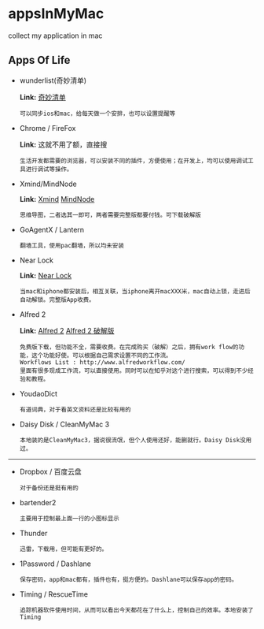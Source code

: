 # appsInMyMac
collect my application in mac

## Apps Of Life
* wunderlist(奇妙清单)
	
	**Link:** [奇妙清单](https://www.wunderlist.com/zh/ "下载链接")

	````
	可以同步ios和mac，给每天做一个安排，也可以设置提醒等
	````

* Chrome / FireFox

	**Link:** 这就不用了额，直接搜
	
	````
	生活开发都需要的浏览器，可以安装不同的插件，方便使用；在开发上，均可以使用调试工具进行调试等操作。
	````

* Xmind/MindNode

	**Link:** [Xmind](http://www.xmindchina.net/ "下载链接")
	[MindNode](http://mindnode.com/ "下载链接")
	
	````
	思维导图，二者选其一即可，两者需要完整版都要付钱。可下载破解版
	````

* GoAgentX / Lantern

	````
	翻墙工具，使用pac翻墙，所以均未安装
	````

* Near Lock

	**Link:** [Near Lock](http://nearlock.me/ "下载链接")
	
	````
	当mac和iphone都安装后，相互关联，当iphone离开macXXX米，mac自动上锁，走进后自动解锁。完整版App收费。
	````

* Alfred 2

	**Link:** [Alfred 2](https://www.alfredapp.com/ "下载链接")
	[Alfred 2 破解版](http://www.macapp.so/alfred/ "下载链接")
	
	````
	免费版下载，但功能不全，需要收费。在完成购买（破解）之后，拥有work flow的功能，这个功能好使。可以根据自己需求设置不同的工作流。
	Workflows List : http://www.alfredworkflow.com/
	里面有很多现成工作流，可以直接使用。同时可以在知乎对这个进行搜索，可以得到不少经验和教程。
	````

* YoudaoDict

	````
	有道词典，对于看英文资料还是比较有用的
	````	

* Daisy Disk / CleanMyMac 3

	````
	本地装的是CleanMyMac3，据说很流氓，但个人使用还好，能删就行。Daisy Disk没用过。
	````


****

* Dropbox / 百度云盘

	````
	对于备份还是挺有用的
	````
	

* bartender2

	````
	主要用于控制最上面一行的小图标显示
	````

* Thunder

	````
	迅雷，下载用，但可能有更好的。
	````

* 1Password / Dashlane

	````
	保存密码，app和mac都有，插件也有，挺方便的。Dashlane可以保存app的密码。
	````

* Timing / RescueTime

	````
	追踪机器软件使用时间，从而可以看出今天都花在了什么上，控制自己的效率。本地安装了Timing
	````





